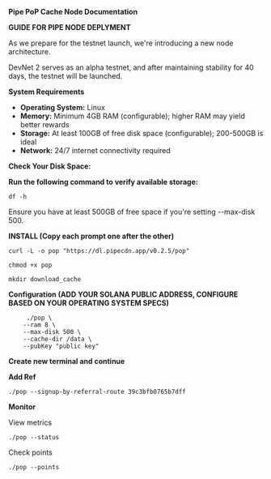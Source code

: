 **Pipe PoP Cache Node Documentation**


**GUIDE FOR PIPE NODE DEPLYMENT**


As we prepare for the testnet launch, we're introducing a new node architecture. 

DevNet 2 serves as an alpha testnet, and after maintaining stability for 40 days, the testnet will be launched.



**System Requirements**  

- **Operating System:** Linux  
- **Memory:** Minimum 4GB RAM (configurable); higher RAM may yield better rewards  
- **Storage:** At least 100GB of free disk space (configurable); 200-500GB is ideal  
- **Network:** 24/7 internet connectivity required

**Check Your Disk Space:**

**Run the following command to verify available storage:**

	df -h

Ensure you have at least 500GB of free space if you're setting --max-disk 500.
		

**INSTALL (Copy each prompt one after the other)**


	curl -L -o pop "https://dl.pipecdn.app/v0.2.5/pop"

	chmod +x pop

	mkdir download_cache




**Configuration (ADD YOUR SOLANA PUBLIC ADDRESS, CONFIGURE BASED ON YOUR OPERATING SYSTEM SPECS)**

	     ./pop \
  		--ram 8 \
  		--max-disk 500 \
		--cache-dir /data \
 		--pubKey "public key"
	

**Create new terminal and continue**


**Add Ref**

	./pop --signup-by-referral-route 39c3bfb0765b7dff




**Monitor**

View metrics

	./pop --status

Check points

	./pop --points

